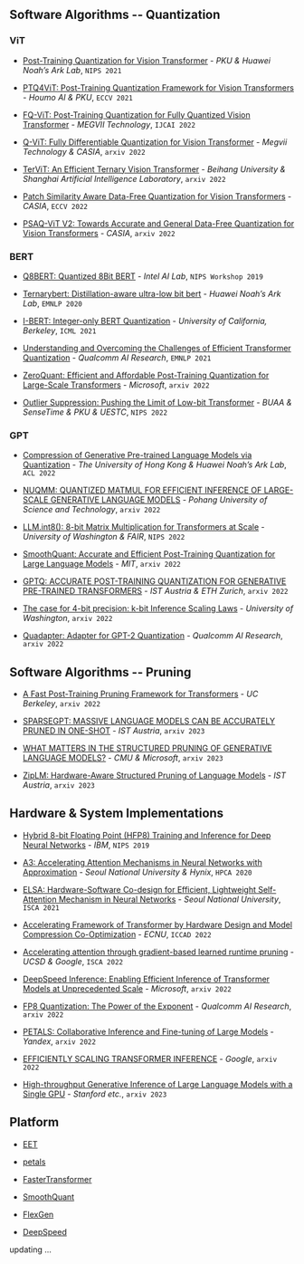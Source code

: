 ## Software Algorithms -- Quantization

### ViT

* [Post-Training Quantization for Vision Transformer](https://arxiv.org/abs/2106.14156) - *PKU & Huawei Noah’s Ark Lab*, `NIPS 2021`

* [PTQ4ViT: Post-Training Quantization Framework for Vision Transformers](https://arxiv.org/pdf/2111.12293v2) - *Houmo AI & PKU*, `ECCV 2021`

* [FQ-ViT: Post-Training Quantization for Fully Quantized Vision Transformer](https://arxiv.org/pdf/2111.13824) - *MEGVII Technology*, `IJCAI 2022`

* [Q-ViT: Fully Differentiable Quantization for Vision Transformer](https://arxiv.org/pdf/2201.07703) - *Megvii Technology & CASIA*, `arxiv 2022`

* [TerViT: An Efficient Ternary Vision Transformer](https://arxiv.org/pdf/2201.08050v2) - *Beihang University & Shanghai Artificial Intelligence Laboratory*, `arxiv 2022`

* [Patch Similarity Aware Data-Free Quantization for Vision Transformers](https://arxiv.org/abs/2203.02250) - *CASIA*, `ECCV 2022`

* [PSAQ-ViT V2: Towards Accurate and General Data-Free Quantization for Vision Transformers](https://arxiv.org/abs/2209.05687) - *CASIA*, `arxiv 2022`

### BERT

* [Q8BERT: Quantized 8Bit BERT](https://ieeexplore.ieee.org/stamp/stamp.jsp?tp=&arnumber=9463531) - *Intel AI Lab*, `NIPS Workshop 2019`

* [Ternarybert: Distillation-aware ultra-low bit bert](https://arxiv.org/pdf/2009.12812.pdf) - *Huawei Noah’s Ark Lab*, `EMNLP 2020`

* [I-BERT: Integer-only BERT Quantization](https://arxiv.org/pdf/2101.01321v3.pdf) - *University of California, Berkeley*, `ICML 2021`

* [Understanding and Overcoming the Challenges of Efficient Transformer Quantization](https://aclanthology.org/2021.emnlp-main.627) - *Qualcomm AI Research*, `EMNLP 2021`

* [ZeroQuant: Efficient and Affordable Post-Training Quantization for Large-Scale Transformers](https://arxiv.org/pdf/2206.01861.pdf) - *Microsoft*, `arxiv 2022`

* [Outlier Suppression: Pushing the Limit of Low-bit Transformer](https://arxiv.org/abs/2209.13325) - *BUAA & SenseTime & PKU & UESTC*, `NIPS 2022`

### GPT

* [Compression of Generative Pre-trained Language Models via Quantization](https://arxiv.org/pdf/2203.10705.pdf) - *The University of Hong Kong & Huawei Noah’s Ark Lab*, `ACL 2022`

* [NUQMM: QUANTIZED MATMUL FOR EFFICIENT INFERENCE OF
  LARGE-SCALE GENERATIVE LANGUAGE MODELS](https://arxiv.org/pdf/2206.09557.pdf) - *Pohang University of Science and Technology*, `arxiv 2022`

* [LLM.int8(): 8-bit Matrix Multiplication for Transformers at Scale](https://arxiv.org/abs/2208.07339) - *University of Washington & FAIR*, `NIPS 2022`
  
* [SmoothQuant: Accurate and Efficient Post-Training Quantization for Large Language Models](http://arxiv.org/abs/2211.10438) - *MIT*, `arxiv 2022`

* [GPTQ: ACCURATE POST-TRAINING QUANTIZATION FOR GENERATIVE PRE-TRAINED TRANSFORMERS](https://arxiv.org/pdf/2210.17323.pdf) - *IST Austria & ETH Zurich*,  `arxiv 2022`

* [The case for 4-bit precision: k-bit Inference Scaling Laws](https://arxiv.org/pdf/2212.09720.pdf) - *University of Washington*, `arxiv 2022`

* [Quadapter: Adapter for GPT-2 Quantization](https://arxiv.org/pdf/2211.16912.pdf) - *Qualcomm AI Research*,  `arxiv 2022`

## Software Algorithms -- Pruning

* [A Fast Post-Training Pruning Framework for Transformers](https://arxiv.org/pdf/2204.09656.pdf) - *UC Berkeley*, `arxiv 2022`

* [SPARSEGPT: MASSIVE LANGUAGE MODELS CAN BE ACCURATELY PRUNED IN ONE-SHOT](https://arxiv.org/pdf/2301.00774.pdf) - *IST Austria*, `arxiv 2023`

* [WHAT MATTERS IN THE STRUCTURED PRUNING OF GENERATIVE LANGUAGE MODELS?](http://arxiv.org/abs/2302.03773) - *CMU & Microsoft*, `arxiv 2023`

* [ZipLM: Hardware-Aware Structured Pruning of Language Models](https://arxiv.org/pdf/2302.04089.pdf) - *IST Austria*, `arxiv 2023`

## Hardware & System Implementations

* [Hybrid 8-bit Floating Point (HFP8) Training and Inference for Deep Neural Networks](https://proceedings.neurips.cc/paper/2019/hash/65fc9fb4897a89789352e211ca2d398f-Abstract.html) - *IBM*, `NIPS 2019`

* [A3: Accelerating Attention Mechanisms in Neural Networks with Approximation](https://ieeexplore.ieee.org/abstract/document/9065498/) - *Seoul National University & Hynix*, `HPCA 2020`

* [ELSA: Hardware-Software Co-design for Efficient, Lightweight Self-Attention Mechanism in Neural Networks](https://ieeexplore.ieee.org/document/9499860/) - *Seoul National University*, `ISCA 2021`

* [Accelerating Framework of Transformer by Hardware Design and Model Compression Co-Optimization](https://ieeexplore.ieee.org/abstract/document/9643586) - *ECNU*, `ICCAD 2022`

* [Accelerating attention through gradient-based learned runtime pruning](https://dl.acm.org/doi/abs/10.1145/3470496.3527423) - *UCSD & Google*, `ISCA 2022`

* [DeepSpeed Inference: Enabling Efficient Inference of Transformer Models at Unprecedented Scale](https://arxiv.org/pdf/2207.00032.pdf) - *Microsoft*, `arxiv 2022`

* [FP8 Quantization: The Power of the Exponent](https://arxiv.org/abs/2208.09225) - *Qualcomm AI Research*, `arxiv 2022`

* [PETALS: Collaborative Inference and Fine-tuning of Large Models](http://arxiv.org/abs/2209.01188) - *Yandex*, `arxiv 2022`

* [EFFICIENTLY SCALING TRANSFORMER INFERENCE](https://arxiv.org/pdf/2211.05102.pdf) - *Google*, `arxiv 2022`

* [High-throughput Generative Inference of Large Language Models with a Single GPU](https://github.com/FMInference/FlexGen/blob/main/docs/paper.pdf) - *Stanford etc.*, `arxiv 2023`

## Platform

* [EET](https://github.com/NetEase-FuXi/EET)

* [petals](https://petals.ml/)

* [FasterTransformer](https://github.com/NVIDIA/FasterTransformer)

* [SmoothQuant](https://github.com/mit-han-lab/smoothquant)

* [FlexGen](https://github.com/FMInference/FlexGen)

* [DeepSpeed](https://github.com/microsoft/DeepSpeed)

updating ...

